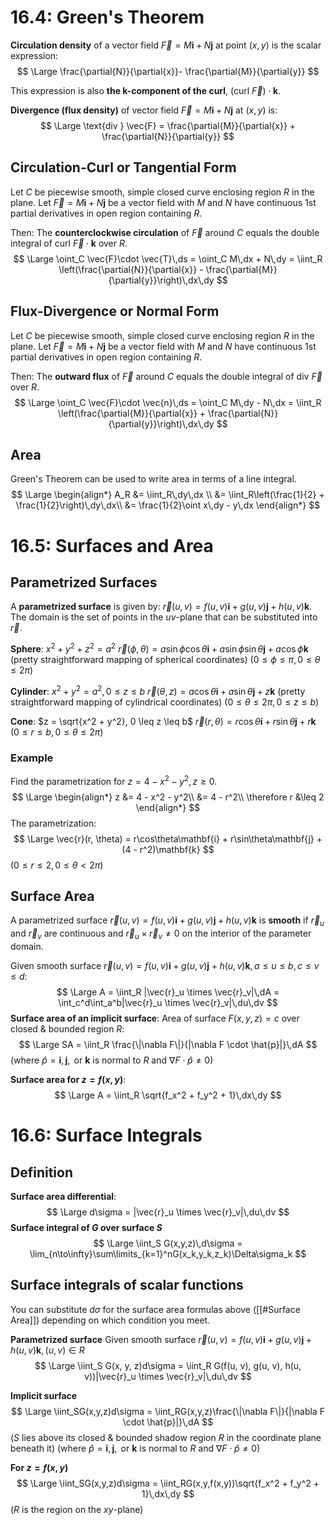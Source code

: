# 16.4: Green's Theorem
**Circulation density** of a vector field $\vec{F} = M\mathbf{i} + N\mathbf{j}$ at point $(x, y)$ is the scalar expression:
$$
\Large
\frac{\partial{N}}{\partial{x}}- \frac{\partial{M}}{\partial{y}}
$$

This expression is also **the k-component of the curl**, $(\text{curl } \vec{F}) \cdot \mathbf{k}$.

**Divergence (flux density)** of vector field $\vec{F} = M\mathbf{i} + N\mathbf{j}$ at $(x, y)$ is:
$$
\Large
\text{div } \vec{F} = \frac{\partial{M}}{\partial{x}} + \frac{\partial{N}}{\partial{y}}
$$

## Circulation-Curl or Tangential Form
Let $C$ be piecewise smooth, simple closed curve enclosing region $R$ in the plane.
Let $\vec{F} = M\mathbf{i} + N\mathbf{j}$ be a vector field with $M$ and $N$ have continuous 1st partial derivatives in open region containing $R$.

Then:
The **counterclockwise circulation** of $\vec{F}$ around $C$ equals the double integral of $\text{curl } \vec{F} \cdot \mathbf{k}$ over $R$.
$$
\Large
\oint_C \vec{F}\cdot \vec{T}\,ds = \oint_C M\,dx + N\,dy = \iint_R \left(\frac{\partial{N}}{\partial{x}} - \frac{\partial{M}}{\partial{y}}\right)\,dx\,dy
$$
## Flux-Divergence or Normal Form
Let $C$ be piecewise smooth, simple closed curve enclosing region $R$ in the plane.
Let $\vec{F} = M\mathbf{i} + N\mathbf{j}$ be a vector field with $M$ and $N$ have continuous 1st partial derivatives in open region containing $R$.

Then:
The **outward flux** of $\vec{F}$ around $C$ equals the double integral of $\text{div } \vec{F}$ over $R$.
$$
\Large
\oint_C \vec{F}\cdot \vec{n}\,ds = \oint_C M\,dy - N\,dx = \iint_R \left(\frac{\partial{M}}{\partial{x}} + \frac{\partial{N}}{\partial{y}}\right)\,dx\,dy
$$
## Area
Green's Theorem can be used to write area in terms of a line integral.
$$
\Large
\begin{align*}
A_R &= \iint_R\,dy\,dx \\
&= \iint_R\left(\frac{1}{2} + \frac{1}{2}\right)\,dy\,dx\\
&= \frac{1}{2}\oint x\,dy - y\,dx
\end{align*}
$$

# 16.5: Surfaces and Area
## Parametrized Surfaces
A **parametrized surface** is given by: $\vec{r}(u, v) = f(u, v)\mathbf{i} + g(u,v)\mathbf{j} + h(u,v)\mathbf{k}$.
The domain is the set of points in the $uv$-plane that can be substituted into $\vec{r}$.

**Sphere**: $x^2 + y^2 + z^2 = a^2$
$\vec{r}(\phi, \theta) = a\sin\phi\cos\theta\mathbf{i} + a\sin\phi\sin\theta\mathbf{j} + a\cos\phi\mathbf{k}$ (pretty straightforward mapping of spherical coordinates)
$(0 \leq \phi \leq \pi, 0 \leq \theta \leq 2\pi)$

**Cylinder**: $x^2 + y^2 = a^2, 0 \leq z \leq b$
$\vec{r}(\theta, z) = a\cos\theta\mathbf{i} + a\sin\theta\mathbf{j} + z\mathbf{k}$ (pretty straightforward mapping of cylindrical coordinates)
$(0 \leq \theta \leq 2\pi, 0 \leq z \leq b)$

**Cone**: $z = \sqrt{x^2 + y^2}, 0 \leq z \leq b$
$\vec{r}(r, \theta) = r\cos\theta\mathbf{i} + r\sin\theta\mathbf{j} + r\mathbf{k}$
$(0 \leq r \leq b, 0 \leq \theta \leq 2\pi)$

### Example
Find the parametrization for $z = 4 - x^2 - y^2, z \geq 0$.
$$
\Large
\begin{align*}
z &= 4 - x^2 - y^2\\
&= 4 - r^2\\
\therefore r &\leq 2
\end{align*}
$$
The parametrization:
$$
\Large
\vec{r}(r, \theta) = r\cos\theta\mathbf{i} + r\sin\theta\mathbf{j} + (4 - r^2)\mathbf{k}
$$
$(0 \leq r \leq 2, 0 \leq \theta < 2\pi)$

## Surface Area
A parametrized surface $\vec{r}(u, v) = f(u, v)\mathbf{i} + g(u, v)\mathbf{j} + h(u,v)\mathbf{k}$ is **smooth** if $\vec{r}_u$ and $\vec{r}_v$ are continuous and $\vec{r}_u \times \vec{r}_v \neq 0$ on the interior of the parameter domain.

Given smooth surface $\vec{r}(u, v) = f(u, v)\mathbf{i} + g(u, v)\mathbf{j} + h(u,v)\mathbf{k}, a \leq u \leq b, c \leq v \leq d$:
$$
\Large
A = \iint_R |\vec{r}_u \times \vec{r}_v|\,dA = \int_c^d\int_a^b|\vec{r}_u \times \vec{r}_v|\,du\,dv
$$
**Surface area of an implicit surface**:
Area of surface $F(x, y, z) = c$ over closed & bounded region $R$:
$$
\Large
SA = \iint_R \frac{\|\nabla F\|}{|\nabla F \cdot \hat{p}|}\,dA
$$
(where $\hat{p} = \mathbf{i}, \mathbf{j}, \text{ or } \mathbf{k}$ is normal to $R$ and $\nabla F \cdot \hat{p} \neq 0$)

**Surface area for $z = f(x, y)$**:
$$
\Large
A = \iint_R \sqrt{f_x^2 + f_y^2 + 1}\,dx\,dy
$$
# 16.6: Surface Integrals
## Definition
**Surface area differential**:
$$
\Large
d\sigma = |\vec{r}_u \times \vec{r}_v|\,du\,dv
$$
**Surface integral of $G$ over surface $S$**
$$
\Large
\iint_S G(x,y,z)\,d\sigma = \lim_{n\to\infty}\sum\limits_{k=1}^nG(x_k,y_k,z_k)\Delta\sigma_k
$$
## Surface integrals of scalar functions
You can substitute $d\sigma$ for the surface area formulas above ([[#Surface Area]]) depending on which condition you meet.


**Parametrized surface**
Given smooth surface $\vec{r}(u, v) = f(u, v)\mathbf{i} + g(u, v)\mathbf{j} + h(u,v)\mathbf{k}, (u, v) \in R$
$$
\Large
\iint_S G(x, y, z)d\sigma = \iint_R G(f(u, v), g(u, v), h(u, v))|\vec{r}_u \times \vec{r}_v|\,du\,dv
$$

**Implicit surface**
$$
\Large
\iint_SG(x,y,z)d\sigma = \iint_RG(x,y,z)\frac{\|\nabla F\|}{|\nabla F \cdot \hat{p}|}\,dA
$$
($S$ lies above its closed & bounded shadow region $R$ in the coordinate plane beneath it)
(where $\hat{p} = \mathbf{i}, \mathbf{j}, \text{ or } \mathbf{k}$ is normal to $R$ and $\nabla F \cdot \hat{p} \neq 0$)

**For $z = f(x, y)$**
$$
\Large
\iint_SG(x,y,z)d\sigma = \iint_RG(x,y,f(x,y))\sqrt{f_x^2 + f_y^2 + 1}\,dx\,dy
$$
($R$ is the region on the $xy$-plane)